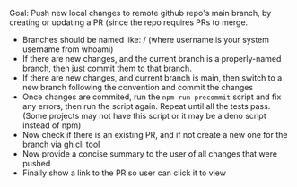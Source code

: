 Goal: Push new local changes to remote github repo's main branch, by creating or updating a PR (since the repo requires PRs to merge.

- Branches should be named like: <username>/<descriptive-name> (where username is your system username from whoami)
- If there are new changes, and the current branch is a properly-named branch, then just commit them to that branch.
- If there are new changes, and current branch is main, then switch to a new branch following the convention and commit the changes
- Once changes are commited, run the `npm run precommit` script and fix any errors, then run the script again. Repeat until all the tests pass. (Some projects may not have this script or it may be a deno script instead of npm)
- Now check if there is an existing PR, and if not create a new one for the branch via gh cli tool
- Now provide a concise summary to the user of all changes that were pushed
- Finally show a link to the PR so user can click it to view
